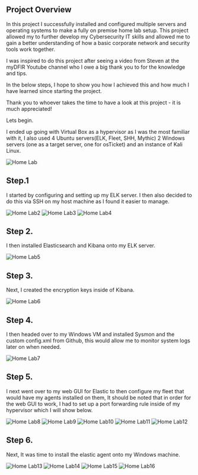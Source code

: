 ## Project Overview 

In this project I successfully installed and configured multiple servers and operating systems to make a fully on premise home lab setup. This project allowed my to further develop my Cybersecurity IT skills and allowed me to gain a better understanding of
how a basic corporate network and security tools work together. 

I was inspired to do this project after seeing a video from Steven at the myDFIR Youtube channel who I owe a big thank you to for the knowledge and tips. 

In the below steps, I hope to show you how I achieved this and how much I have learned since starting the project. 

Thank you to whoever takes the time to have a look at this project - it is much appreciated! 

Lets begin. 


I ended up going with Virtual Box as a hypervisor as I was the most familiar with it, I also used 4 Ubuntu servers(ELK, Fleet, SHH, Mythic) 2 Windows servers (one as a target server, one for osTicket) and an instance of Kali Linux. 

![Home Lab](https://github.com/JWALL000/Home-Lab---Setup-/blob/main/Home%20LAB%20on%20premise%201.PNG) 

## Step.1 

I started by configuring and setting up my ELK server. I then also decided to do this via SSH on my host machine as I found it easier to manage. 

![Home Lab2](https://github.com/JWALL000/Home-Lab---Setup-/blob/main/Home%20LAB%20on%20premise%202(ELK%20configuration).PNG) 
![Home Lab3](https://github.com/JWALL000/Home-Lab---Setup-/blob/main/Home%20LAB%20on%20premise%203(ssh%20using%20powershell%20-%20to%20ELK%20server).PNG)
![Home Lab4](https://github.com/JWALL000/Home-Lab---Setup-/blob/main/Home%20LAB%20on%20premise%204(ssh%20using%20powershell%20-%20to%20ELK%20server%20-%20successx4).PNG)

## Step 2. 

I then installed Elasticsearch and Kibana onto my ELK server. 

![Home Lab5](https://github.com/JWALL000/Home-Lab---Setup-/blob/main/Home%20LAB%20on%20premise%205(downloading%20and%20installing%20elasticsearch%20and%20kibana).PNG)

## Step 3. 

Next, I created the encryption keys inside of Kibana. 

![Home Lab6](https://github.com/JWALL000/Home-Lab---Setup-/blob/main/Home%20LAB%20on%20premise%206(creating%20kibana%20encryption%20keys).PNG)


## Step 4. 

I then headed over to my Windows VM and installed Sysmon and the custom config.xml from Github, this would allow me to monitor system logs later on when needed. 

![Home Lab7](https://github.com/JWALL000/Home-Lab---Setup-/blob/main/Home%20LAB%20on%20premise%207(install%20sysmon%20on%20windows%20with%20the%20xml%20config%20file).PNG) 


## Step 5. 

I next went over to my web GUI for Elastic to then configure my fleet that would have my agents installed on them, It should be noted that in order for the web GUI to work, I had to set up a 
port forwarding rule inside of my hypervisor which I will show below.

![Home Lab8](https://github.com/JWALL000/Home-Lab---Setup-/blob/main/Home%20LAB%20on%20premise%208(fleet%20in%20elastic).PNG)
![Home Lab9](https://github.com/JWALL000/Home-Lab---Setup-/blob/main/Home%20LAB%20on%20premise%209(fleet%20in%20elastic%20-%20set%20up%20part%202%20).PNG) 
![Home Lab10](https://github.com/JWALL000/Home-Lab---Setup-/blob/main/Home%20LAB%20on%20premise%2010(setting%20up%20fleet%20using%20ssh%20from%20host%20system%20).PNG)
![Home Lab11](https://github.com/JWALL000/Home-Lab---Setup-/blob/main/Home%20LAB%20on%20premise%2011(elastic%20service%20running).PNG)
![Home Lab12](https://github.com/JWALL000/Home-Lab---Setup-/blob/main/Home%20Lab%20on%20premise%2054%20-%20(Web%20GUI%20port%20forwarding%20rule).PNG)

## Step 6. 

Next, It was time to install the elastic agent onto my Windows machine. 

![Home Lab13](https://github.com/JWALL000/Home-Lab---Setup-/blob/main/Home%20LAB%20on%20premise%2012(elastic%20agent%20in%20windows).PNG)
![Home Lab14](https://github.com/JWALL000/Home-Lab---Setup-/blob/main/Home%20LAB%20on%20premise%2013(setting%20upelastic%20agent%20in%20windows%20).PNG)
![Home Lab15](https://github.com/JWALL000/Home-Lab---Setup-/blob/main/Home%20LAB%20on%20premise%2014(setting%20upelastic%20agent%20in%20windows%20-%20incoming%20data%20).PNG)
![Home Lab16](https://github.com/JWALL000/Home-Lab---Setup-/blob/main/Home%20LAB%20on%20premise%2015(%20Dashboard%20overview%20).PNG)




































